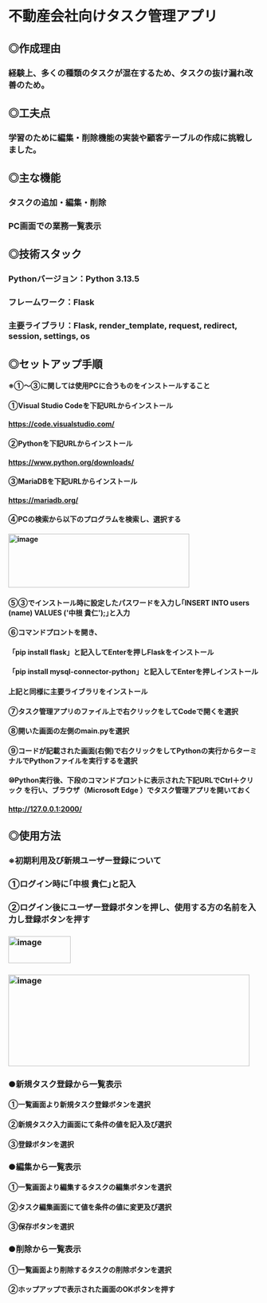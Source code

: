 # 不動産会社向けタスク管理アプリ
## ◎作成理由
### 経験上、多くの種類のタスクが混在するため、タスクの抜け漏れ改善のため。
##
## ◎工夫点
### 学習のために編集・削除機能の実装や顧客テーブルの作成に挑戦しました。
## 
## ◎主な機能
### タスクの追加・編集・削除
### PC画面での業務一覧表示
## 
## ◎技術スタック
### Pythonバージョン：Python 3.13.5
### フレームワーク：Flask
### 主要ライブラリ：Flask, render_template, request, redirect, session, settings, os
## 
## ◎セットアップ手順
#### ※①～③に関しては使用PCに合うものをインストールすること 
#### ①Visual Studio Codeを下記URLからインストール 
####  https://code.visualstudio.com/ 
#### ②Pythonを下記URLからインストール 
####  https://www.python.org/downloads/ 
#### ③MariaDBを下記URLからインストール 
####  https://mariadb.org/ 
#### ④PCの検索から以下のプログラムを検索し、選択する
#### <img width="363" height="108" alt="image" src="https://github.com/user-attachments/assets/0baeb5b4-1cda-4e8e-9024-ac97f943f8ad" />
#### ⑤③でインストール時に設定したパスワードを入力し｢INSERT INTO users (name) VALUES ('中根 貴仁');｣と入力
#### ⑥コマンドプロントを開き、
#### 「pip install flask」と記入してEnterを押しFlaskをインストール
#### 「pip install mysql-connector-python」と記入してEnterを押しインストール
####  上記と同様に主要ライブラリをインストール
#### ⑦タスク管理アプリのファイル上で右クリックをしてCodeで開くを選択 
#### ⑧開いた画面の左側のmain.pyを選択 
#### ⑨コードが記載された画面(右側)で右クリックをしてPythonの実行からターミナルでPythonファイルを実行するを選択 
#### ⑩Python実行後、下段のコマンドプロントに表示された下記URLでCtrl＋クリック を行い、ブラウザ（Microsoft Edge ）でタスク管理アプリを開いておく
#### http://127.0.0.1:2000/ 
## 
## ◎使用方法
### ※初期利用及び新規ユーザー登録について
### ①ログイン時に｢中根 貴仁｣と記入
### ②ログイン後にユーザー登録ボタンを押し、使用する方の名前を入力し登録ボタンを押す
### <img width="125" height="54" alt="image" src="https://github.com/user-attachments/assets/2afe3340-a6a5-4924-b0cc-262d0476086d" />
### <img width="484" height="184" alt="image" src="https://github.com/user-attachments/assets/57343ddf-5330-4ddc-b0ba-e77b10a288d1" />
### ●新規タスク登録から一覧表示 
#### ①一覧画面より新規タスク登録ボタンを選択 
#### ②新規タスク入力画面にて条件の値を記入及び選択 
#### ③登録ボタンを選択 
### ●編集から一覧表示 
#### ①一覧画面より編集するタスクの編集ボタンを選択 
#### ②タスク編集画面にて値を条件の値に変更及び選択 
#### ③保存ボタンを選択 
### ●削除から一覧表示 
#### ①一覧画面より削除するタスクの削除ボタンを選択 
#### ②ホップアップで表示された画面のOKボタンを押す 

   
